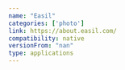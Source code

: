 ```yaml
---
name: "Easil"
categories: ['photo']
link: https://about.easil.com/
compatibility: native
versionFrom: "nan"
type: applications
---
```


